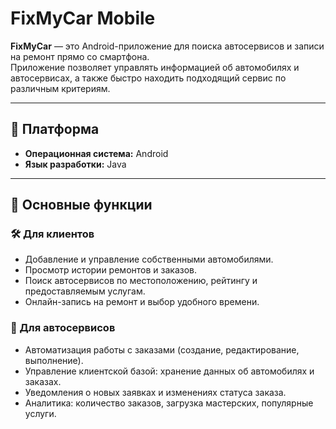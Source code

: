 # FixMyCar Mobile

**FixMyCar** — это Android-приложение для поиска автосервисов и записи на ремонт прямо со смартфона.  
Приложение позволяет управлять информацией об автомобилях и автосервисах, а также быстро находить подходящий сервис по различным критериям.

---

## 📱 Платформа
- **Операционная система:** Android  
- **Язык разработки:** Java

---

## 📌 Основные функции

### 🛠️ Для клиентов
- Добавление и управление собственными автомобилями.  
- Просмотр истории ремонтов и заказов.  
- Поиск автосервисов по местоположению, рейтингу и предоставляемым услугам.  
- Онлайн-запись на ремонт и выбор удобного времени.  

### 🔧 Для автосервисов
- Автоматизация работы с заказами (создание, редактирование, выполнение).  
- Управление клиентской базой: хранение данных об автомобилях и заказах.  
- Уведомления о новых заявках и изменениях статуса заказа.  
- Аналитика: количество заказов, загрузка мастерских, популярные услуги.  
